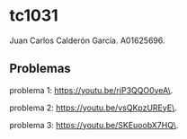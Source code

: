 # tc1031
Juan Carlos Calderón García.
A01625696.
## Problemas
problema 1: https://youtu.be/rjP3QQO0yeA\.

problema 2: https://youtu.be/vsQKpzUREyE\.

problema 3: https://youtu.be/SKEuoobX7HQ\.
